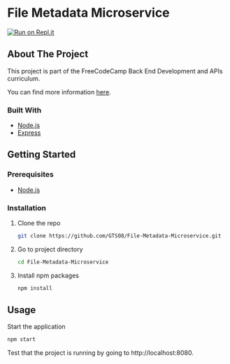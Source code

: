 # File Metadata Microservice

[![Run on Repl.it](https://repl.it/badge/github/GTS08/File-Metadata-Microservice)](https://repl.it/github/GTS08/File-Metadata-Microservice)

## About The Project

This project is part of the FreeCodeCamp Back End Development and APIs curriculum.

You can find more information [here](https://www.freecodecamp.org/learn/back-end-development-and-apis/back-end-development-and-apis-projects/file-metadata-microservice).


### Built With

* [Node.js](https://nodejs.org/)
* [Express](https://expressjs.com)

## Getting Started

### Prerequisites

* [Node.js](https://nodejs.org/)

### Installation

1. Clone the repo
   ```bash
   git clone https://github.com/GTS08/File-Metadata-Microservice.git
   ```
2. Go to project directory
   ```bash
   cd File-Metadata-Microservice
   ```
3. Install npm packages
   ```bash
   npm install
   ```

## Usage

Start the application
   ```bash
   npm start
   ```

Test that the project is running by going to http://localhost:8080.